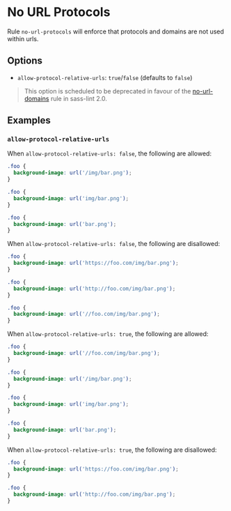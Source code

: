 # No URL Protocols

Rule `no-url-protocols` will enforce that protocols and domains are not used within urls.

## Options

* `allow-protocol-relative-urls`: `true`/`false` (defaults to `false`)
> This option is scheduled to be deprecated in favour of the [no-url-domains](https://github.com/sasstools/sass-lint/blob/develop/docs/rules/no-url-domains.md) rule in sass-lint 2.0.

## Examples

### `allow-protocol-relative-urls`


When `allow-protocol-relative-urls: false`, the following are allowed:

```scss
.foo {
  background-image: url('/img/bar.png');
}

.foo {
  background-image: url('img/bar.png');
}

.foo {
  background-image: url('bar.png');
}
```

When `allow-protocol-relative-urls: false`, the following are disallowed:

```scss
.foo {
  background-image: url('https://foo.com/img/bar.png');
}

.foo {
  background-image: url('http://foo.com/img/bar.png');
}

.foo {
  background-image: url('//foo.com/img/bar.png');
}
```

When `allow-protocol-relative-urls: true`, the following are allowed:

```scss
.foo {
  background-image: url('//foo.com/img/bar.png');
}

.foo {
  background-image: url('/img/bar.png');
}

.foo {
  background-image: url('img/bar.png');
}

.foo {
  background-image: url('bar.png');
}
```

When `allow-protocol-relative-urls: true`, the following are disallowed:

```scss
.foo {
  background-image: url('https://foo.com/img/bar.png');
}

.foo {
  background-image: url('http://foo.com/img/bar.png');
}
```
